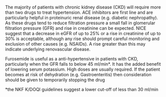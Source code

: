 The majority of patients with chronic kidney disease (CKD) will require more than two drugs to treat hypertension. ACE inhibitors are first line and are particularly helpful in proteinuric renal disease (e.g. diabetic nephropathy). As these drugs tend to reduce filtration pressure a small fall in glomerular filtration pressure (GFR) and rise in creatinine can be expected. NICE suggest that a decrease in eGFR of up to 25% or a rise in creatinine of up to 30% is acceptable, although any rise should prompt careful monitoring and exclusion of other causes (e.g. NSAIDs). A rise greater than this may indicate underlying renovascular disease.   
  
Furosemide is useful as a anti\-hypertensive in patients with CKD, particularly when the GFR falls to below 45 ml/min\*. It has the added benefit of lowering serum potassium. High doses are usually required. If the patient becomes at risk of dehydration (e.g. Gastroenteritis) then consideration should be given to temporarily stopping the drug  
  
\*the NKF K/DOQI guidelines suggest a lower cut\-off of less than 30 ml/min